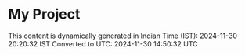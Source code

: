 # My Project

This content is dynamically generated in Indian Time (IST): 2024-11-30 20:20:32 IST
Converted to UTC: 2024-11-30 14:50:32 UTC
